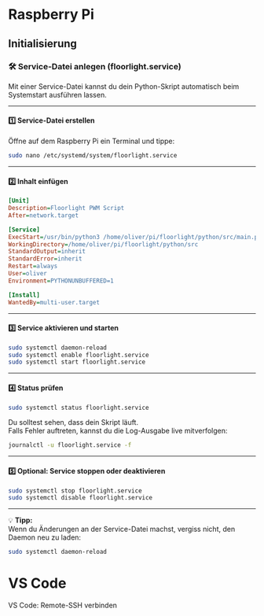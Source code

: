 # Raspberry Pi

## Initialisierung

### 🛠️ Service-Datei anlegen (floorlight.service)

Mit einer Service-Datei kannst du dein Python-Skript automatisch beim Systemstart ausführen lassen.

---

#### 1️⃣ Service-Datei erstellen

Öffne auf dem Raspberry Pi ein Terminal und tippe:

```bash
sudo nano /etc/systemd/system/floorlight.service
```

---

#### 2️⃣ Inhalt einfügen 


```ini
[Unit]
Description=Floorlight PWM Script
After=network.target

[Service]
ExecStart=/usr/bin/python3 /home/oliver/pi/floorlight/python/src/main.py
WorkingDirectory=/home/oliver/pi/floorlight/python/src
StandardOutput=inherit
StandardError=inherit
Restart=always
User=oliver
Environment=PYTHONUNBUFFERED=1

[Install]
WantedBy=multi-user.target
```


---

#### 3️⃣ Service aktivieren und starten

```bash
sudo systemctl daemon-reload
sudo systemctl enable floorlight.service
sudo systemctl start floorlight.service
```

---

#### 4️⃣ Status prüfen

```bash
sudo systemctl status floorlight.service
```

Du solltest sehen, dass dein Skript läuft.  
Falls Fehler auftreten, kannst du die Log-Ausgabe live mitverfolgen:

```bash
journalctl -u floorlight.service -f
```

---

#### 5️⃣ Optional: Service stoppen oder deaktivieren

```bash
sudo systemctl stop floorlight.service
sudo systemctl disable floorlight.service
```

---

💡 **Tipp:**  
Wenn du Änderungen an der Service-Datei machst, vergiss nicht, den Daemon neu zu laden:
```bash
sudo systemctl daemon-reload
```

# VS Code
VS Code: Remote-SSH verbinden